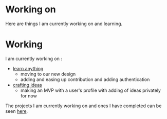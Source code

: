 # Working on
  
Here are things I am currently working on and learning.

# Working

I am currently working on : 

- [learn anything](https://learn-anything.xyz/)
	- moving to our new design
	- adding and easing up contribution and adding authentication
- [crafting ideas](https://github.com/nikitavoloboev/crafting-ideas)
	- making an MVP with a user's profile with adding of ideas privately for now

The projects I am currently working on and ones I have completed can be seen [here](https://nikitavoloboev.xyz/projects/).


